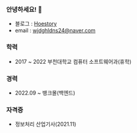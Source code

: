 ### 안녕하세요! 👋

- 블로그 : <a href="https://hoestory.tistory.com/" target="_blank">Hoestory</a>
- email : wjdghldns24@naver.com

### 학력

- 2017 ~ 2022 부천대학교 컴퓨터 소프트웨어과(휴학)

### 경력
- 2022.09 ~  뱅크몰(백엔드)

### 자격증

- 정보처리 산업기사(2021.11)
